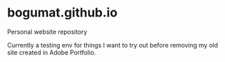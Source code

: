 # bogumat.github.io

Personal website repository

Currently a testing env for things I want to try out before removing my old site created in Adobe Portfolio.
